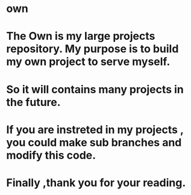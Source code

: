 # own
# The Own is my large projects repository. My purpose is to build my own project to serve myself. 
# So it will contains many projects in the future.
# If you are instreted in my projects , you could make sub branches and modify this code.
# Finally ,thank you for your reading.
